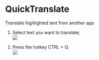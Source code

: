 # QuickTranslate
Translate highlighted text from another app

1. Select text you want to translate; <br />
![](http://i68.tinypic.com/fvgx3n.png)

2. Press the hotkey CTRL + Q. <br />
![](http://i64.tinypic.com/144b1p3.png)
